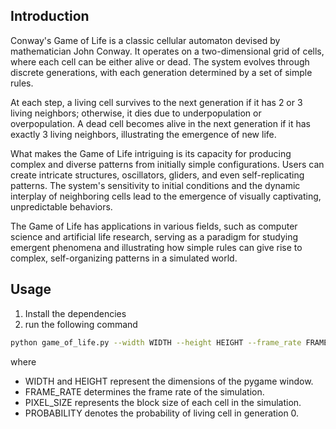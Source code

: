 ## Introduction

Conway's Game of Life is a classic cellular automaton devised by mathematician John Conway. It operates on a two-dimensional grid of cells, where each cell can be either alive or dead. The system evolves through discrete generations, with each generation determined by a set of simple rules.

At each step, a living cell survives to the next generation if it has 2 or 3 living neighbors; otherwise, it dies due to underpopulation or overpopulation. A dead cell becomes alive in the next generation if it has exactly 3 living neighbors, illustrating the emergence of new life.

What makes the Game of Life intriguing is its capacity for producing complex and diverse patterns from initially simple configurations. Users can create intricate structures, oscillators, gliders, and even self-replicating patterns. The system's sensitivity to initial conditions and the dynamic interplay of neighboring cells lead to the emergence of visually captivating, unpredictable behaviors.

The Game of Life has applications in various fields, such as computer science and artificial life research, serving as a paradigm for studying emergent phenomena and illustrating how simple rules can give rise to complex, self-organizing patterns in a simulated world.

## Usage
1. Install the dependencies
2. run the following command
  ```bash
  python game_of_life.py --width WIDTH --height HEIGHT --frame_rate FRAME_RATE --pixel_size PIXEL_SIZE --probability PROBABILITY
  ```
where
- WIDTH and HEIGHT represent the dimensions of the pygame window.
- FRAME_RATE determines the frame rate of the simulation.
- PIXEL_SIZE represents the block size of each cell in the simulation.
- PROBABILITY denotes the probability of living cell in generation 0.
